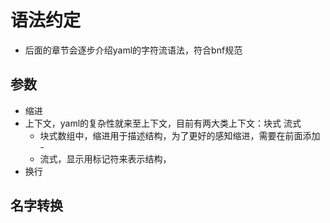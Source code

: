 # 语法约定

- 后面的章节会逐步介绍yaml的字符流语法，符合bnf规范

## 参数

- 缩进
- 上下文，yaml的复杂性就来至上下文，目前有两大类上下文：块式 流式
  - 块式数组中，缩进用于描述结构，为了更好的感知缩进，需要在前面添加 -
  - 流式，显示用标记符来表示结构，
- 换行

## 名字转换
